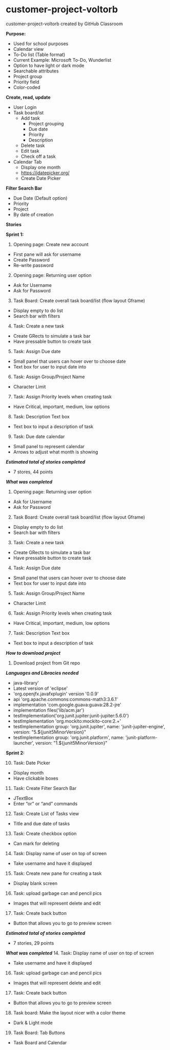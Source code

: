 # customer-project-voltorb
customer-project-voltorb created by GitHub Classroom

**Purpose:**
- Used for school purposes
- Calendar view
- To-Do list (Table format) 
- Current Example: Microsoft To-Do, Wunderlist
- Option to have light or dark mode
- Searchable attributes
- Project group
- Priority field
- Color-coded

**Create, read, update**
- User Login
- Task board/ist
  - Add task
    - Project grouping
    - Due date
    - Priority
    - Description
  - Delete task
  - Edit task
  - Check off a task
- Calendar Tab
  - Display one month
  - https://jdatepicker.org/ 
  - Create Date Picker
 
**Filter Search Bar**
- Due Date (Default option)
- Priority
- Project
- By date of creation 

**Stories**

**Sprint 1:**
1. Opening page: Create new account
- First pane will ask for username
- Create Password
- Re-write password
2. Opening page: Returning user option
- Ask for Username
- Ask for Password
3. Task Board: Create overall task board/list (flow layout Gframe)
- Display empty to do list
- Search bar with filters
4. Task: Create a new task
- Create GRects to simulate a task bar
- Have pressable button to create task 
5. Task: Assign Due date
- Small panel that users can hover over to choose date
- Text box for user to input date into
6. Task: Assign Group/Project Name
- Character Limit
7. Task: Assign Priority levels when creating task
- Have Critical, important, medium, low options
8. Task: Description Text box
- Text box to input a description of task
9. Task: Due date calendar
- Small panel to represent calendar
- Arrows to adjust what month is showing 

***Estimated total of stories completed***
- 7 stores, 44 points

***What was completed***
1. Opening page: Returning user option
- Ask for Username
- Ask for Password
2. Task Board: Create overall task board/list (flow layout Gframe)
- Display empty to do list
- Search bar with filters
3. Task: Create a new task
- Create GRects to simulate a task bar
- Have pressable button to create task 
4. Task: Assign Due date
- Small panel that users can hover over to choose date
- Text box for user to input date into
5. Task: Assign Group/Project Name
- Character Limit
6. Task: Assign Priority levels when creating task
- Have Critical, important, medium, low options
7. Task: Description Text box
- Text box to input a description of task

***How to download project***
1. Download project from Git repo

***Languages and Libracies needed***
- java-library'
- Latest version of 'eclipse'
- 'org.openjfx.javafxplugin' version '0.0.9'
- api 'org.apache.commons:commons-math3:3.6.1'
- implementation 'com.google.guava:guava:28.2-jre'
- implementation files('lib/acm.jar')
- testImplementation('org.junit.jupiter:junit-jupiter:5.6.0')
- testImplementation 'org.mockito:mockito-core:2.+'
- testImplementation group: 'org.junit.jupiter', name: 'junit-jupiter-engine', version: "5.${junit5MinorVersion}"
- testImplementation group: 'org.junit.platform', name: 'junit-platform-launcher', version: "1.${junit5MinorVersion}"

**Sprint 2:**

10. Task: Date Picker
- Display month 
- Have clickable boxes
11. Task: Create Filter Search Bar
- JTextBox
- Enter “or” or “and” commands
12. Task:  Create List of Tasks view
- Title and due date of tasks
13. Task: Create checkbox option
- Can mark for deleting
14. Task: Display name of user on top of screen
- Take username and have it displayed 
15. Task: Create new pane for creating a task
- Display blank screen 
16. Task: upload garbage can and pencil pics
- Images that will represent delete and edit
17. Task: Create back button
- Button that allows you to go to preview screen

***Estimated total of stories completed***
- 7 stories, 29 points

***What was completed***
14. Task: Display name of user on top of screen
- Take username and have it displayed 
16. Task: upload garbage can and pencil pics
- Images that will represent delete and edit
17. Task: Create back button
- Button that allows you to go to preview screen
18. Task board: Make the layout nicer with a color theme 
- Dark & Light mode
19. Task Board: Tab Buttons
- Task Board and Calendar

